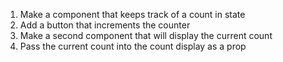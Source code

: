 1. Make a component that keeps track of a count in state
2. Add a button that increments the counter
3. Make a second component that will display the current count
4. Pass the current count into the count display as a prop
